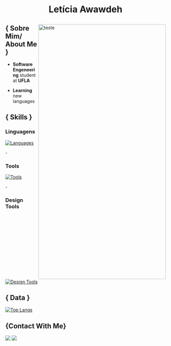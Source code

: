 <h1 align="center"> Letícia Awawdeh</h1>

<div>
<img align="right" width="400"  height="800" alt="teste" src="https://2.bp.blogspot.com/-VcyKW20HTxw/V2MdeUctlvI/AAAAAAAAb3U/ucWxUVeR--ALd7cHKNz1B9YbU3ZsrqlDACLcB/s640/Caspar%2BDavid%2BFriedrich%2B-%2BWanderer%2Babove%2Bthe%2BSea%2Bof%2BFog%252C%2B1818.jpg"/>

<h2> { Sobre Mim/ About Me } </h2>

- **Software Engeneering** student at **UFLA**

- **Learning** new languages

<h2>{ Skills }</h2>

<h3><strong>Linguagens</strong></h3>

[![Languages](https://skillicons.dev/icons?i=java,javascript,c,cpp&perline=4)](https://skillicons.dev)

-<h3> **Tools** </h3>
[![Tools](https://skillicons.dev/icons?i=vscode,git,mysql,css,html,nodejs,react,arduino&perline=4)](https://skillicons.dev)

 -<h3> **Design Tools** </h3>
 [![Design Tools](https://skillicons.dev/icons?i=figma)](https://skillicons.dev)
    
<h2> { Data } </h2>

   [![Top Langs](https://github-readme-stats.vercel.app/api/top-langs/?username=leticia-awawdeh&theme=dark&show_icons=true&layout=donut)](https://github.com/anuraghazra/github-readme-stats)

<h2> {Contact With Me} </h2>
    <a href = "leticiaawawdeh@gmail.com"><img src="https://img.shields.io/badge/Gmail-D14836?style=for-the-badge&logo=gmail&logoColor=white" target="_blank"></a>
  <a href="https://www.linkedin.com/in/leticia-cardoso-02bb40235/" target="_blank"><img src="https://img.shields.io/badge/-LinkedIn-%230077B5?style=for-the-badge&logo=linkedin&logoColor=white" target="_blank"></a>
   <br> </br>

   
</div>
